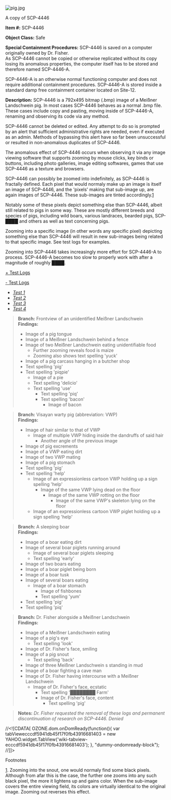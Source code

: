 ![pig.jpg](http://scp-wiki.wdfiles.com/local--files/scp-4446/pig.jpg)

A copy of SCP-4446

**Item #:** SCP-4446

**Object Class:** Safe

**Special Containment Procedures:** SCP-4446 is saved on a computer originally owned by Dr. Fisher.  
As SCP-4446 cannot be copied or otherwise replicated without its copy losing its anomalous properties, the computer itself has to be stored and therefore named SCP-4446-A.

SCP-4446-A is an otherwise normal functioning computer and does not require additional containment procedures. SCP-4446-A is stored inside a standard damp free containment container located on Site-12.

**Description:** SCP-4446 is a 792x495 bitmap (.bmp) image of a Meißner Landschwein pig. In most cases SCP-4446 behaves as a normal .bmp file. These cases include copy and pasting, moving inside of SCP-4446-A, renaming and observing its code via any method.

SCP-4446 cannot be deleted or edited. Any attempt to do so is prompted by an alert that sufficient administrative rights are needed, even if executed as an admin. Methods of bypassing this alert have so far been unsuccessful or resulted in non-anomalous duplicates of SCP-4446.

The anomalous effect of SCP-4446 occurs when observing it via any image viewing software that supports zooming by mouse clicks, key binds or buttons, including photo galleries, image editing softwares, games that use SCP-4446 as a texture and browsers.

SCP-4446 can possibly be zoomed into indefinitely, as SCP-4446 is fractally defined. Each pixel that would normaly make up an image is itself an image of SCP-4446, and the 'pixels' making that sub-image up, are again images of SCP-4446. These sub-images are tinted accordingly.[1](javascript:;)

Notably some of these pixels depict something else than SCP-4446, albeit still related to pigs in some way. These are mostly different breeds and species of pigs, including wild boars, various landraces, bearded pigs, SCP-████ and others as well as text concerning pigs.

Zooming into a specific image (in other words any specific pixel) depicting something else than SCP-4446 will result in new sub-images being related to that specific image. See test logs for examples.

Zooming into SCP-4446 takes increasingly more effort for SCP-4446-A to process. SCP-4446-A becomes too slow to properly work with after a magnitude of roughly ████.

[+ Test Logs](javascript:;)

[\- Test Logs](javascript:;)

*   [_Test 1_](javascript:;)
*   [_Test 2_](javascript:;)
*   [_Test 3_](javascript:;)
*   [_Test 4_](javascript:;)

> **Branch:** Frontview of an unidentified Meißner Landschwein  
> **Findings:**
> 
> *   Image of a pig tongue
> *   Image of a Meißner Landschwein behind a fence
> *   Image of two Meißner Landschwein eating unidentifiable food
>     *   Further zooming reveals food is maize
>     *   Zooming also shows text spelling 'yuck'
> *   Image of a pig carcass hanging in a butcher shop
> *   Text spelling 'pig'
> *   Text spelling 'piqpie'
>     *   Image of a pie
>     *   Text spelling 'delicio'
>     *   Text spelling 'use'
>         *   Text spelling 'piq'
>         *   Text spelling 'bacon'
>             *   Image of bacon

> **Branch:** Visayan warty pig (abbreviation: VWP)  
> **Findings:**
> 
> *   Image of hair similar to that of VWP
>     *   Image of multiple VWP hiding inside the dandruffs of said hair
>         *   Another angle of the previous image
> *   Image of pig excrements
> *   Image of a VWP eating dirt
> *   Image of two VWP mating
> *   Image of a pig stomach
> *   Text spelling 'pig'
> *   Text spelling 'help'
>     *   Image of an expressionless cartoon VWP holding up a sign spelling 'help'
>         *   Image of the same VWP lying dead on the floor
>             *   Image of the same VWP rotting on the floor
>                 *   Image of the same VWP's skeleton lying on the floor
>     *   Image of an expressionless cartoon VWP piglet holding up a sign spelling 'help'

> **Branch:** A sleeping boar  
> **Findings:**
> 
> *   Image of a boar eating dirt
> *   Image of several boar piglets running around
>     *   Image of several boar piglets sleeping
>     *   Text spelling 'early'
> *   Image of two boars eating
> *   Image of a boar piglet being born
> *   Image of a boar tusk
> *   Image of several boars eating
>     *   Image of a boar stomach
>         *   Image of fishbones
>         *   Text spelling 'yum'
> *   Text spelling 'pig'
> *   Text spelling 'piq'

> **Branch:** Dr. Fisher alongside a Meißner Landschwein  
> **Findings:**
> 
> *   Image of a Meißner Landschwein eating
> *   Image of a pig's eye
>     *   Text spelling 'look'
> *   Image of Dr. Fisher's face, smiling
> *   Image of a pig snout
>     *   Text spelling 'back'
> *   Image of three Meißner Landschwein s standing in mud
> *   Image of a boar fighting a cave man
> *   Image of Dr. Fisher having intercourse with a Meißner Landschwein
>     *   Image of Dr. Fisher's face, ecstatic
>         *   Text spelling '████████ Farm'
>         *   Image of Dr. Fisher's face, content
>             *   Text spelling 'pig'

> **Notes:** _Dr. Fisher requested the removal of these logs and permanent discontinuation of research on SCP-4446. Denied_

//<!\[CDATA\[ OZONE.dom.onDomReady(function(){ var tabViewecccdf5941db45f17f0fb43916681403 = new YAHOO.widget.TabView('wiki-tabview-ecccdf5941db45f17f0fb43916681403'); }, "dummy-ondomready-block"); //\]\]>

Footnotes

[1](javascript:;). Zooming into the snout, one would normaly find some black pixels. Although from afar this is the case, the further one zooms into any such black pixel, the more it lightens up and gains color. When the sub-image covers the entire viewing field, its colors are virtually identical to the original image. Zooming out reverses this effect.